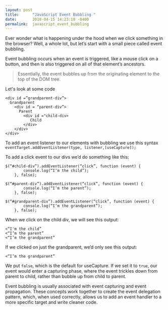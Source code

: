 ```yaml
---
layout: post
title:      "JavaScript Event Bubbling "
date:       2018-04-15 14:23:18 -0400
permalink:  javascript_event_bubbling
---
```



Ever wonder what is happening under the hood when we click something in the browser? Well, a whole lot, but let’s start with a small piece called event bubbling. 


Event bubbling occurs when an event is triggered, like a mouse click on a button, and then is also triggered on all of that element’s ancestors. 
> Essentially, the event bubbles up from the originating element to the top of the DOM tree. 
> 

Let's look at some code
﻿
```
<div id =”grandparent-div”>
  Grandparent
    <div id = “parent-div”>
      Parent
        <div id ="child-div>
           Child
        </div>      
    </div>
</div>
```

To add an event listener to our elements with bubbling we use this syntax
	`eventTarget.addEventListener(type, listener,[useCapture]);`


To add a click event to our divs we’d do something like this:
```
$(“#child-div”).addEventListener(“click”, function (event) {
		console.log(“I’m the child”);
	}, false); 

$(“#parent-div”).addEventListener(“click”, function (event) {
		console.log(“I’m the parent”);
	}, false); 

$(“#grandparent-div”).addEventListener(“click”, function (event) {
		console.log(“I’m the grandparent”);
	}, false); 
```

When we click on the child div, we will see this output:

```
<“I'm the child”
<“I’m the parent”
<“I’m the grandparent”
```

If we clicked on just the grandparent, we’d only see this output: 

```
<“I’m the grandparent”
```

We put `false`, which is the default for useCapture. If we set it to `true`, our event would enter a capturing phase, where the event trickles down from parent to child, rather than bubble up from child to parent. 

Event bubbling is usually associated with event capturing and event propagation. These concepts work together to create the event delegation pattern, which, when used correctly, allows us to add an event handler to a more specific target and write cleaner code. 
